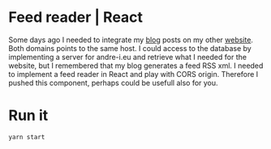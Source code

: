 # Feed reader | React

Some days ago I needed to integrate my [blog](http://dodu.it) posts on my other [website](http://andre-i.eu). Both domains points to the same host. I could access to the database by implementing a server for andre-i.eu and retrieve what I needed for the website, but I remembered that my blog generates a feed RSS xml. I needed to implement a feed reader in React and play with CORS origin. 
Therefore I pushed this component, perhaps could be usefull also for you.

# Run it
```
yarn start
```
